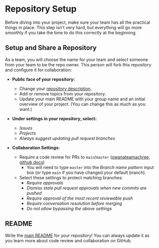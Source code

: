 # Repository Setup

Before diving into your project, make sure your team has all the practical things
in place. This step isn't very hard, but everything will go more smoothly if you
take the time to do this correctly at the beginning.

## Setup and Share a Repository

As a team, you will choose the name for your team and select someone from your
team to be the repo owner. This person will fork this repository and configure
it for collaboration:

- **Public face of your repository:**
  - Change your
    [repository description](https://stackoverflow.com/questions/7757751/how-do-you-change-a-repository-description-on-github).
  - Add or remove topics from your repository.
  - Update your main README with your group name and an initial overview of your
    project. (You can change this as much as you want.)

- **Under settings in your repository, select:**
  - _Issues_
  - _Projects_
  - _Always suggest updating pull request branches_

- **Collaboration Settings:**
  - Require a code review for PRs to `main`/`master`
    ([owanateamachree](https://owanateamachree.medium.com/how-to-protect-the-master-branch-on-github-ab85e9b6b03),
    [github docs](https://docs.github.com/en/github/collaborating-with-issues-and-pull-requests/approving-a-pull-request-with-required-reviews))
    - You will need to type `master` into the _Branch name pattern_ input box
      (or type `main` if you have changed your default branch).
  - Select these settings to protect matching branches:
    - _Require approvals_
    - _Dismiss stale pull request approvals when new commits are pushed_
    - _Require approval of the most recent reviewable push_
    - _Require conversation resolution before merging_
    - _Do not allow bypassing the above settings_

## README

Write the [main README](../../README.md) for your repository! You can always
update it as you learn more about code review and collaboration on GitHub.
